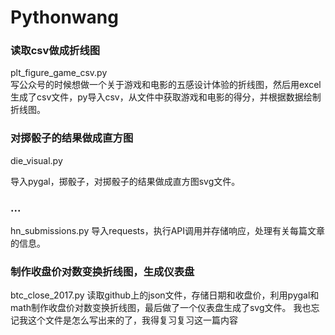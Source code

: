 # Pythonwang

### 读取csv做成折线图
plt_figure_game_csv.py  
写公众号的时候想做一个关于游戏和电影的五感设计体验的折线图，然后用excel生成了csv文件，py导入csv，从文件中获取游戏和电影的得分，并根据数据绘制折线图。

### 对掷骰子的结果做成直方图
die_visual.py 

导入pygal，掷骰子，对掷骰子的结果做成直方图svg文件。

### ...
hn_submissions.py 
导入requests，执行API调用并存储响应，处理有关每篇文章的信息。

### 制作收盘价对数变换折线图，生成仪表盘
btc_close_2017.py 
读取github上的json文件，存储日期和收盘价，利用pygal和math制作收盘价对数变换折线图，最后做了一个仪表盘生成了svg文件。
我也忘记我这个文件是怎么写出来的了，我得复习复习这一篇内容
